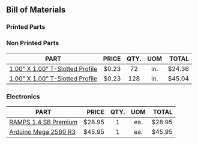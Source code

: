 Bill of Materials
---

### Printed Parts

### Non Printed Parts

| PART                                                                    | PRICE   | QTY. | UOM  | TOTAL    |
|-------------------------------------------------------------------------|--------:|:----:|:----:|---------:|
| [1.00” X 1.00” T-Slotted Profile](https://8020.net/shop/1010.html)      |   $0.23 |  72  |  in. |   $24.36 |
| [1.00” X 1.00” T-Slotted Profile](https://8020.net/shop/1010.html)      |   $0.23 | 128  |  in. |   $45.04 |

### Electronics
| PART                                                                                           | PRICE   | QTY. | UOM  | TOTAL    |
|------------------------------------------------------------------------------------------------|--------:|:----:|:----:|---------:|
| [RAMPS 1.4 SB Premium](https://www.tindie.com/products/staticboards/ramps-14-sb-premium/)      |  $28.95 |   1  |  ea. |   $28.95 |
| [Arduino Mega 2560 R3](https://8020.net/shop/1010.html)                                        |  $45.95 |   1  |  ea. |   $45.95 |


